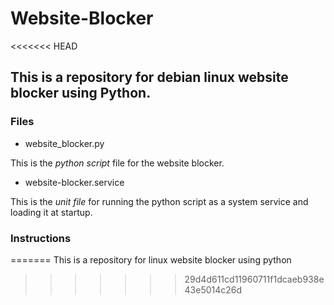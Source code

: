 # Website-Blocker
<<<<<<< HEAD

## This is a repository for debian linux website blocker using Python.

### Files

- website_blocker.py

This is the *python script* file for the website blocker.

- website-blocker.service

This is the *unit file* for running the python script as a system service and loading it at startup.


### Instructions
=======
This is a repository for linux website blocker using python
>>>>>>> 29d4d611cd11960711f1dcaeb938e43e5014c26d
